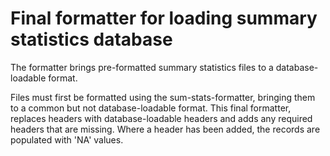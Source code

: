 # Final formatter for loading summary statistics database

The formatter brings pre-formatted summary statistics files to a database-loadable format.

Files must first be formatted using the sum-stats-formatter, bringing them to a common but not database-loadable format.
This final formatter, replaces headers with database-loadable headers and adds any required headers that are missing. Where a header has been added, the records are populated with 'NA' values.